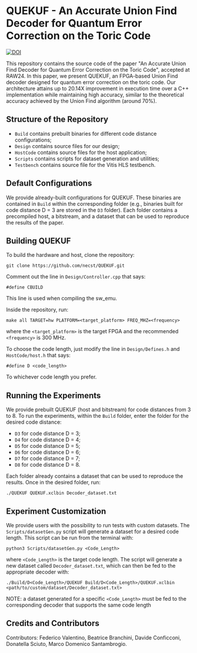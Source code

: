 # QUEKUF - An Accurate Union Find Decoder for Quantum Error Correction on the Toric Code

[![DOI](https://zenodo.org/badge/DOI/10.5281/zenodo.10869867.svg)](https://doi.org/10.5281/zenodo.10869867)

This repository contains the source code of the paper "An Accurate Union Find Decoder for Quantum Error Correction on the Toric Code", accepted at RAW24. 
In this paper, we present QUEKUF, an FPGA-based Union Find decoder designed for quantum error correction on the toric code. 
Our architecture attains up to 20.14X improvement in execution time over a C++ implementation while maintaining high accuracy, similar to the theoretical accuracy achieved by the Union Find algorithm (around 70%). 

## Structure of the Repository 

* `Build` contains prebuilt binaries for different code distance configurations;
* `Design` contains source files for our design;
* `HostCode` contains source files for the host application;
* `Scripts` contains scripts for dataset generation and utilities;
* `Testbench` contains source file for the Vitis HLS testbench.

## Default Configurations

We provide already-built configurations for QUEKUF. 
These binaries are contained in `Build` within the corresponding folder (e.g., binaries built for code distance D = 3 are stored in the `D3` folder).
Each folder contains a precompiled host, a bitstream, and a dataset that can be used to reproduce the results of the paper. 

## Building QUEKUF

To build the hardware and host, clone the repository:
```
git clone https://github.com/necst/QUEKUF.git
```

Comment out the line in  `Design/Controller.cpp` that says:

`#define CBUILD`

This line is used when compiling the sw_emu.

Inside the repository, run:

```
make all TARGET=hw PLATFORM=<target_platform> FREQ_MHZ=<frequency>
```
where the `<target_platform>` is the target FPGA and the recommended `<frequency>` is 300 MHz.

To choose the code length, just modify the line in `Design/Defines.h` and `HostCode/host.h` that says:

`#define D <code_length>`

To whichever code length you prefer.

## Running the Experiments

We provide prebuilt QUEKUF (host and bitstream) for code distances from 3 to 8. 
To run the experiments, within the `Build` folder, enter the folder for the desired code distance:
- `D3` for code distance D = 3;
- `D4` for code distance D = 4;
- `D5` for code distance D = 5;
- `D6` for code distance D = 6;
- `D7` for code distance D = 7;
- `D8` for code distance D = 8.

Each folder already contains a dataset that can be used to reproduce the results.
Once in the desired folder, run:

```
./QUEKUF QUEKUF.xclbin Decoder_dataset.txt
```

## Experiment Customization 

We provide users with the possibility to run tests with custom datasets. 
The `Scripts/datasetGen.py` script will generate a dataset for a desired code length. This script can be run from the terminal with:
```
python3 Scripts/datasetGen.py <Code_Length>
```
where `<Code_Length>` is the target code length. 
The script will generate a new dataset called `Decoder_dataset.txt`, which can then be fed to the appropriate decoder with:
```
./Build/D<Code_Length>/QUEKUF Build/D<Code_Length>/QUEKUF.xclbin <path/to/custom/dataset/Decoder_dataset.txt>
```
NOTE: a dataset generated for a specific `<Code_Length>` must be fed to the corresponding decoder that supports the same code length

## Credits and Contributors 

Contributors: Federico Valentino, Beatrice Branchini, Davide Conficconi, Donatella Sciuto, Marco Domenico Santambrogio.

